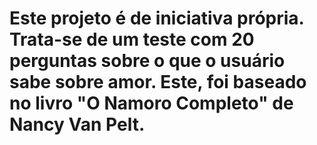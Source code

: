 # Este projeto é de iniciativa própria. Trata-se de um teste com 20 perguntas sobre o que o usuário sabe sobre amor. Este, foi baseado no livro "O Namoro Completo" de Nancy Van Pelt.
